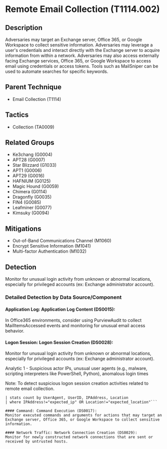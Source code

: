# Remote Email Collection (T1114.002)

## Description
Adversaries may target an Exchange server, Office 365, or Google Workspace to collect sensitive information. Adversaries may leverage a user's credentials and interact directly with the Exchange server to acquire information from within a network. Adversaries may also access externally facing Exchange services, Office 365, or Google Workspace to access email using credentials or access tokens. Tools such as MailSniper can be used to automate searches for specific keywords.

## Parent Technique
- Email Collection (T1114)

## Tactics
- Collection (TA0009)

## Related Groups
- Ke3chang (G0004)
- APT28 (G0007)
- Star Blizzard (G1033)
- APT1 (G0006)
- APT29 (G0016)
- HAFNIUM (G0125)
- Magic Hound (G0059)
- Chimera (G0114)
- Dragonfly (G0035)
- FIN4 (G0085)
- Leafminer (G0077)
- Kimsuky (G0094)

## Mitigations
- Out-of-Band Communications Channel (M1060)
- Encrypt Sensitive Information (M1041)
- Multi-factor Authentication (M1032)

## Detection
Monitor for unusual login activity from unknown or abnormal locations, especially for privileged accounts (ex: Exchange administrator account).

### Detailed Detection by Data Source/Component
#### Application Log: Application Log Content (DS0015): 
In Office365 environments, consider using PurviewAudit to collect MailItemsAccessed events and monitoring for unusual email access behavior.

#### Logon Session: Logon Session Creation (DS0028): 
Monitor for unusual login activity from unknown or abnormal locations, especially for privileged accounts (ex: Exchange administrator account).

Analytic 1 - Suspicious actor IPs, unusual user agents (e.g., malware, scripting interpreters like PowerShell, Python), anomalous login times

Note: To detect suspicious logon session creation activities related to remote email collection.

``` index="azure_ad_signin_logs" Resource="Office 365 Exchange Online" AND (UserAgent="PowerShell" OR UserAgent="AADInternals")
| stats count by UserAgent, UserID, IPAddress, Location
| where IPAddress!="expected_ip" OR Location!="expected_location"```

#### Command: Command Execution (DS0017): 
Monitor executed commands and arguments for actions that may target an Exchange server, Office 365, or Google Workspace to collect sensitive information.

#### Network Traffic: Network Connection Creation (DS0029): 
Monitor for newly constructed network connections that are sent or received by untrusted hosts. 

